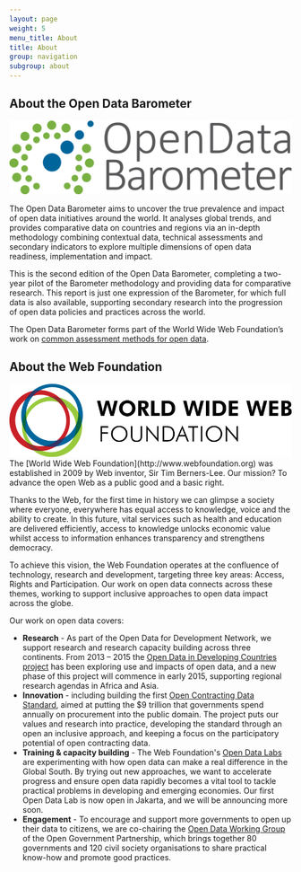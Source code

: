 ```yaml
---
layout: page
weight: 5
menu_title: About
title: About
group: navigation
subgroup: about
---
```



## About the Open Data Barometer

<div class="col-md-4 pull-right"><img src="/assets/images/odb-logo.png" class="img-responsive"></div>

The Open Data Barometer aims to uncover the true prevalence and impact of open data initiatives around the world. It analyses global trends, and provides comparative data on countries and regions via an in-depth methodology combining contextual data, technical assessments and secondary indicators to explore multiple dimensions of open data readiness, implementation and impact. 

This is the second edition of the Open Data Barometer, completing a two-year pilot of the Barometer methodology and providing data for comparative research. This report is just one expression of the Barometer, for which full data is also available, supporting secondary research into the progression of open data policies and practices across the world. 

The Open Data Barometer forms part of the World Wide Web Foundation’s work on [common assessment methods for open data](http://opendataresearch.org/sites/default/files/posts/Common%20Assessment%20Workshop%20Report.pdf). 

## About the Web Foundation

<div class="col-md-4 pull-right"><img src="/assets/images/logos/webfoundation.png" class="img-responsive"></div>
The [World Wide Web Foundation](http://www.webfoundation.org) was established in 2009 by Web inventor, Sir Tim Berners-Lee. Our mission? To advance the open Web as a public good and a basic right.
 
Thanks to the Web, for the first time in history we can glimpse a society where everyone, everywhere has equal access to knowledge, voice and the ability to create. In this future, vital services such as health and education are delivered efficiently, access to knowledge unlocks economic value whilst access to information enhances transparency and strengthens democracy.
 
To achieve this vision, the Web Foundation operates at the confluence of technology, research and development, targeting three key areas: Access, Rights and Participation. Our work on open data connects across these themes, working to support inclusive approaches to open data impact across the globe.

Our work on open data covers:

* **Research** - As part of the Open Data for Development Network, we support research and research capacity building across three continents. From 2013 – 2015 the [Open Data in Developing Countries project](http://www.opendataresearch.org/emergingimpacts/) has been exploring use and impacts of open data, and a new phase of this project will commence in early 2015, supporting regional research agendas in Africa and Asia. 
* **Innovation** - including building the first [Open Contracting Data Standard](http://standard.open-contracting.org), aimed at putting the $9 trillion that governments spend annually on procurement into the public domain. The project puts our values and research into practice, developing the standard through an open an inclusive approach, and keeping a focus on the participatory potential of open contracting data.
* **Training & capacity building** - The Web Foundation's [Open Data Labs](http://labs.webfoundation.org) are experimenting with how open data can make a real difference in the Global South. By trying out new approaches, we want to accelerate progress and ensure open data rapidly becomes a vital tool to tackle practical problems in developing and emerging economies. Our first Open Data Lab is now open in Jakarta, and we will be announcing more soon. 
* **Engagement** - To encourage and support more governments to open up their data to citizens, we are co-chairing the [Open Data Working Group](http://www.opengovpartnership.org/groups/opendata/) of the Open Government Partnership, which brings together 80 governments and 120 civil society organisations to share practical know-how and promote good practices. 
